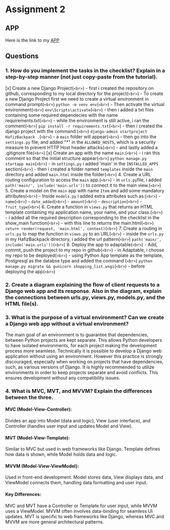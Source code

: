 # Assignment 2

## APP
Here is the link to my [APP](https://hafizbackpack.adaptable.app/main/)

## Questions
### 1. How do you implement the tasks in the checklist? Explain in a step-by-step manner (not just copy-paste from the tutorial).

[x] Create a new Django Project(`<br>`)
    - first i created the repository on github, corresponding to my local directory for the project(`<br>`)
    - To create a new Django Project first we need to create a virtual environment in command prompt(`<br>`)
    ```
    python -m venv env
    ```(`<br>`)
    - Then activate the virtual environment(`<br>`)
    ```
    env\Scripts\activate
    ```(`<br>`)
    - then i added a txt files containing some required dependecies with the name requirements.txt(`<br>`)
    - while the environment is still active, i ran the comment(`<br>`)
    ```
    pip install -r requirements.txt
    ```(`<br>`)
    - then i created the django project with the command:(`<br>`)
    ```
    django-admin startproject HafizBackpack .
    ```(`<br>`)
    - a `main` folder will appear(`<br>`)
    - then go into the `settings.py` file, and added "*" in the `ALLOWED_HOSTS`, which is a security measure to prevent HTTP Host header attacks(`<br>`)
    - and lastly added a .gitignore file(`<br>`)
[x] Create an app with the name `main`.(`<br>`)
    - i ran this comment so that the initial structure appear(`<br>`)
    ```
    python manage.py startapp main
    ```(`<br>`)
    - in `settings.py` i added 'main' in the `INSTALLED_APPS` section(`<br>`)
    - then i created a folder named `templates` inside the `main` directory and added `main.html` inside the folder(`<br>`)
4. Create a URL routing configuration to access the `main` app.(`<br>`)
    - in `urls.py`file, i added `path('main/', include('main.urls'))` to connect it to the main view.(`<br>`)
5. Create a model on the `main` app with name `Item` and add some mandatory attributes(`<br>`)
    - Inside `models.py` i added extra attributes such as:(`<br>`)
        - `name`(`<br>`)
        - `date_added`(`<br>`)
        - `amount`(`<br>`)
        - `description`(`<br>`)
        - `fruit_type`(`<br>`)
6. Create a function in `views.py` that returns an HTML template containing my application name, your name, and your class.(`<br>`)
    - i added all the required description corresponding to the checklist in the show_main function(`<br>`)
    - with this line to returns the main.html(`<br>`)
    ```
    return render(request, 'main.html', context)
    ```(`<br>`)
7. Create a routing in `urls.py` to map the function in `views.py` to an URL(`<br>`)
    - inside the `urls.py` in my HafizBackpack directory, i added the url pattern(`<br>`)
    ```
    path('main/', include('main.urls'))
    ```(`<br>`)
8. Deploy the app to adaptable(`<br>`)
    - Add, commit, push the project to my repo in github(`<br>`)
    - in Adaptable, i choose my repo to be deployed(`<br>`)
    - using Python App template as the template, Postgresql as the databse type and added the command (`<br>`)
    ```
    python manage.py migrate && gunicorn shopping_list.wsgi
    ```(`<br>`)
    - before deploying the app(`<br>`)
### 2. Create a diagram explaining the flow of client requests to a Django web app and its response. Also in the diagram, explain the connections between urls.py, views.py, models.py, and the HTML file(s).


### 3. What is the purpose of a virtual environment? Can we create a Django web app without a virtual environment?
  The main goal of an environment is to guarantee that dependencies, between Python projects are kept separate. This allows Python developers to have isolated environments, for each project making the development process more seamless. Technically it is possible to develop a Django web application without using an environment. However this practice is strongly discouraged, especially when working on projects that have dependencies, such, as various versions of Django. It is highly recommended to utilize environments in order to keep projects separate and avoid conflicts. This ensures development without any compatibility issues.
  
### 4. What is MVC, MVT, and MVVM? Explain the differences between the three.
#### MVC (Model-View-Controller):
Divides an app into Model (data and logic), View (user interface), and Controller (handles user input and updates Model and View).

#### MVT (Model-View-Template):
Similar to MVC but used in web frameworks like Django.
Template defines how data is shown, while Model holds data and logic.

#### MVVM (Model-View-ViewModel):
Used in front-end development.
Model stores data, View displays data, and ViewModel connects them, handling data formatting and user input.

#### Key Differences:
MVC and MVT have a Controller or Template for user input, while MVVM uses a ViewModel.
MVVM often involves data-binding for seamless UI updates.
MVT is specific to web frameworks like Django, whereas MVC and MVVM are more general architectural patterns.
